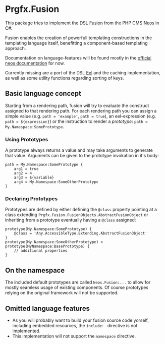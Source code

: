 # Prgfx.Fusion
This package tries to implement the DSL [Fusion](https://github.com/neos/typoscript) from the PHP CMS [Neos](https://neos.io) in C#.

Fusion enables the creation of powerfull templating constructions in the templating language itself, benefitting a component-based templating approach.

Documentation on language-features will be found mostly in the [official neos documentation](https://neos.readthedocs.io/en/stable/CreatingASite/Fusion/index.html) for now.

Currently missing are a port of the DSL [Eel](https://github.com/neos/eel/) and the caching implementation, as well as some utility functions regarding sorting of keys.

## Basic language concept
Starting from a rendering path, fusion will try to evaluate the construct assigned to that rendering path.
For each rendering path you can assign a simple value (e.g. `path = 'example'`, `path = true`), an eel-expression (e.g. `path = ${expression}`) or the instruction to render a _prototype_: `path = My.Namespace:SomePrototype`.

### Using Prototypes
A prototype always returns a value and may take arguments to generate that value. Arguments can be given to the prototype invokation in it's body:
```
path = My.Namespace:SomePrototype {
    arg1 = true
    arg2 = 4
    arg3 = ${variable}
    arg4 = My.Namespace:SomeOtherPrototype
}
```

### Declaring Prototypes
Prototypes are defined by either defining the `@class` property pointing at a class extending `Prgfx.Fusion.FusionObjects.AbstractFusionObject` or inheriting from a prototype eventually having a `@class` assigned:
```
prototype(My.Namespace:SomePrototype) {
    @class = 'Any.AccessibleType.Extending.AbstractFusionObject'
}
prototype(My.Namespace:SomeOtherPrototype) < prototype(MyNamespace:BasePrototype) {
    // additional properties
}
```

## On the namespace
The included default prototypes are called `Neos.Fusion:...` to allow for mostly seamless usage of existing components. Of course prototypes relying on the original framework will not be supported.

## Omitted language features
* As you will probably want to build your fusion source code yorself, including embedded resources, the `include: ` directive is not implemented.
* This implementation will not support the `namespace` directive.
